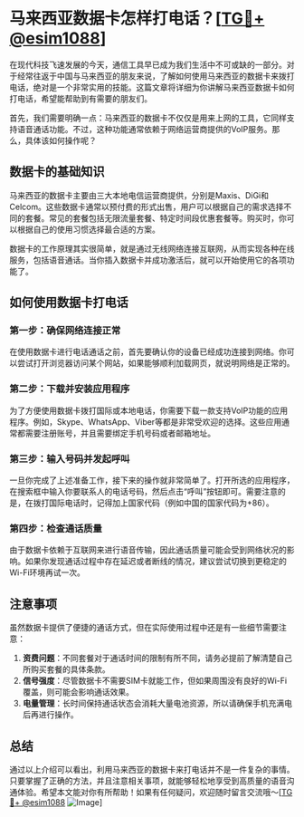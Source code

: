 # 马来西亚数据卡怎样打电话？[[TG💪+ @esim1088](https://t.me/s/esim1088)]

在现代科技飞速发展的今天，通信工具早已成为我们生活中不可或缺的一部分。对于经常往返于中国与马来西亚的朋友来说，了解如何使用马来西亚的数据卡来拨打电话，绝对是一个非常实用的技能。这篇文章将详细为你讲解马来西亚数据卡如何打电话，希望能帮助到有需要的朋友们。

首先，我们需要明确一点：马来西亚的数据卡不仅仅是用来上网的工具，它同样支持语音通话功能。不过，这种功能通常依赖于网络运营商提供的VoIP服务。那么，具体该如何操作呢？

## 数据卡的基础知识

马来西亚的数据卡主要由三大本地电信运营商提供，分别是Maxis、DiGi和Celcom。这些数据卡通常以预付费的形式出售，用户可以根据自己的需求选择不同的套餐。常见的套餐包括无限流量套餐、特定时间段优惠套餐等。购买时，你可以根据自己的使用习惯选择最合适的方案。

数据卡的工作原理其实很简单，就是通过无线网络连接互联网，从而实现各种在线服务，包括语音通话。当你插入数据卡并成功激活后，就可以开始使用它的各项功能了。

## 如何使用数据卡打电话

### 第一步：确保网络连接正常

在使用数据卡进行电话通话之前，首先要确认你的设备已经成功连接到网络。你可以尝试打开浏览器访问某个网站，如果能够顺利加载网页，就说明网络是正常的。

### 第二步：下载并安装应用程序

为了方便使用数据卡拨打国际或本地电话，你需要下载一款支持VoIP功能的应用程序。例如，Skype、WhatsApp、Viber等都是非常受欢迎的选择。这些应用通常都需要注册账号，并且需要绑定手机号码或者邮箱地址。

### 第三步：输入号码并发起呼叫

一旦你完成了上述准备工作，接下来的操作就非常简单了。打开所选的应用程序，在搜索框中输入你要联系人的电话号码，然后点击“呼叫”按钮即可。需要注意的是，在拨打国际电话时，记得加上国家代码（例如中国的国家代码为+86）。

### 第四步：检查通话质量

由于数据卡依赖于互联网来进行语音传输，因此通话质量可能会受到网络状况的影响。如果你发现通话过程中存在延迟或者断线的情况，建议尝试切换到更稳定的Wi-Fi环境再试一次。

## 注意事项

虽然数据卡提供了便捷的通话方式，但在实际使用过程中还是有一些细节需要注意：

1. **资费问题**：不同套餐对于通话时间的限制有所不同，请务必提前了解清楚自己所购买套餐的具体条款。
2. **信号强度**：尽管数据卡不需要SIM卡就能工作，但如果周围没有良好的Wi-Fi覆盖，则可能会影响通话效果。
3. **电量管理**：长时间保持通话状态会消耗大量电池资源，所以请确保手机充满电后再进行操作。

## 总结

通过以上介绍可以看出，利用马来西亚的数据卡来打电话并不是一件复杂的事情。只要掌握了正确的方法，并且注意相关事项，就能够轻松地享受到高质量的语音沟通体验。希望本文能对你有所帮助！如果有任何疑问，欢迎随时留言交流哦～[[TG💪+ @esim1088](https://t.me/s/esim1088) ![Image](https://i.postimg.cc/4NQfJmqS/Snipaste-2025-05-13-00-14-12.png)]